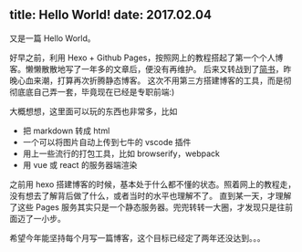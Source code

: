 title: Hello World!
date: 2017.02.04
---

又是一篇 Hello World。

好早之前，利用 Hexo + Github Pages，按照网上的教程搭起了第一个个人博客。懒懒散散地写了一年多的文章后，便没有再维护。
后来又转战到了[简书](http://www.jianshu.com/u/a9df4616a946)，昨晚心血来潮，打算再次折腾静态博客。
这次不用第三方搭建博客的工具，而是彻彻底底自己弄一套，毕竟现在已经是专职前端:)

大概想想，这里面可以玩的东西也非常多，比如

- 把 markdown 转成 html
- 一个可以将图片自动上传到七牛的 vscode 插件
- 用上一些流行的打包工具，比如 browserify，webpack
- 用 vue 或 react 的服务器端渲染

之前用 hexo 搭建博客的时候，基本处于什么都不懂的状态。照着网上的教程走，没有想去了解背后做了什么，或者当时的水平也理解不了。
直到某一天，才理解了这些 Pages 服务其实只是一个静态服务器。兜兜转转一大圈，才发现只是往前面迈了一小步。

希望今年能坚持每个月写一篇博客，这个目标已经定了两年还没达到。。。